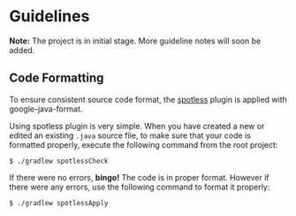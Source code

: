 # Guidelines

**Note:** The project is in initial stage. More guideline notes will soon be added.

## Code Formatting

To ensure consistent source code format, the [spotless](https://github.com/diffplug/spotless/tree/master/plugin-gradle#applying-to-java-source-google-java-format) plugin is applied with google-java-format.

Using spotless plugin is very simple. When you have created a new or edited an existing `.java` source file, to make sure that your code is formatted properly, execute the following command from the root project:

```
$ ./gradlew spotlessCheck
```

If there were no errors, **bingo!** The code is in proper format. However if there were any errors, use the following command to format it properly:

```
$ ./gradlew spotlessApply
```
